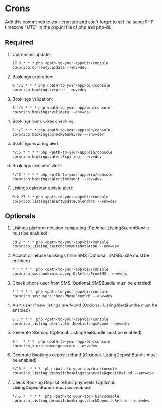 # Crons

Add this commands to your cron tab and don't forget to set the same PHP timezone "UTC" 
in  the php.ini file of php and php-cli.

## Required

1. Currencies update:

    `17 0 * * * php <path-to-your-app>bin/console cocorico:currency:update --env=dev`

2. Bookings expiration:

    `0 */1 * * * php <path-to-your-app>bin/console cocorico:bookings:expire --env=dev`

3. Bookings validation:

    `0 */1 * * * php <path-to-your-app>bin/console cocorico:bookings:validate --env=dev`

4. Bookings bank wires checking:

    `0 */1 * * * php <path-to-your-app>bin/console cocorico:bookings:checkBankWires --env=dev`

5. Bookings expiring alert:

    `*/15 * * * * php <path-to-your-app>bin/console cocorico:bookings:alertExpiring --env=dev`

6. Bookings imminent alert:

    `*/15 * * * * php <path-to-your-app>bin/console cocorico:bookings:alertImminent --env=dev`

7. Listings calendar update alert:

    `0 0 27 * * php <path-to-your-app>bin/console cocorico:listings:alertUpdateCalendars --env=dev`


## Optionals

1. Listings platform notation computing (Optional. ListingSearchBundle must be enabled):
        
    `30 2 * * * php <path-to-your-app>bin/console cocorico_listing_search:computeNotation --env=dev`
    
2. Accept or refuse bookings from SMS (Optional. SMSBundle must be enabled)
    
    `* * * * *  php <path-to-your-app>bin/console cocorico_sms:bookings:acceptOrRefuseFromSMS --env=dev`

3. Check phone user from SMS (Optional. SMSBundle must be enabled)
    
    `* * * * *  php <path-to-your-app>bin/console cocorico_sms:users:checkPhoneFromSMS --env=dev`

4. Alert user if new listings are found (Optional. ListingAlertBundle must be enabled)
    
    `0 3 * * *  php <path-to-your-app>bin/console cocorico_listing_alert:alertNewListingsFound --env=dev`

5. Generate Sitemap (Optional. ListingSeoBundle must be enabled)
    
    `0 4  * * *  php <path-to-your-app>bin/console cocorico_seo:sitemap:generate --env=dev`

6. Generate Bookings deposit refund (Optional. ListingDepositBundle must be enabled)
        
    `*/15 *  * * *  php <path-to-your-app>bin/console cocorico_listing_deposit:bookings:generateDepositRefund --env=dev`
        
7. Check Booking Deposit refund payments (Optional. ListingDepositBundle must be enabled)
            
    `*/15 *  * * *  php <path-to-your-app> bin/console cocorico_listing_deposit:bookings:checkDepositsRefund --env=dev`

